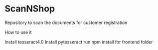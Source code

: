 # ScanNShop
Repository to scan the documents for customer registration 

How to use it

Install tesseract4.0
Install pytesseract
run npm install for frontend folder


